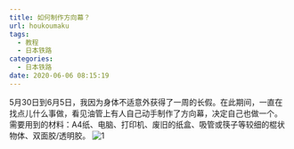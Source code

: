 ```yaml
---
title: 如何制作方向幕？
url: houkoumaku
tags:
  - 教程
  - 日本铁路
categories:
  - 日本铁路
date: 2020-06-06 08:15:19
---
```

5月30日到6月5日，我因为身体不适意外获得了一周的长假。在此期间，一直在找点儿什么事做，看见油管上有人自己动手制作了方向幕，决定自己也做一个。
需要用到的材料：A4纸、电脑、打印机、废旧的纸盒、吸管或筷子等较细的棍状物体、双面胶/透明胶。
![1](https://www.kujohoni.cn/wp-content/uploads/2020/06/DSC_0326-scaled-e1591361181815.jpg)
